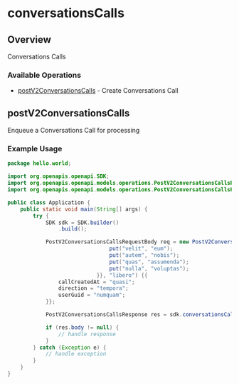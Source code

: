 # conversationsCalls

## Overview

Conversations Calls

### Available Operations

* [postV2ConversationsCalls](#postv2conversationscalls) - Create Conversations Call

## postV2ConversationsCalls

Enqueue a Conversations Call for processing

### Example Usage

```java
package hello.world;

import org.openapis.openapi.SDK;
import org.openapis.openapi.models.operations.PostV2ConversationsCallsRequestBody;
import org.openapis.openapi.models.operations.PostV2ConversationsCallsResponse;

public class Application {
    public static void main(String[] args) {
        try {
            SDK sdk = SDK.builder()
                .build();

            PostV2ConversationsCallsRequestBody req = new PostV2ConversationsCallsRequestBody(6774.12, "laborum",                 new java.util.HashMap<String, Object>() {{
                                put("velit", "eum");
                                put("autem", "nobis");
                                put("quas", "assumenda");
                                put("nulla", "voluptas");
                            }}, "libero") {{
                callCreatedAt = "quasi";
                direction = "tempora";
                userGuid = "numquam";
            }};            

            PostV2ConversationsCallsResponse res = sdk.conversationsCalls.postV2ConversationsCalls(req);

            if (res.body != null) {
                // handle response
            }
        } catch (Exception e) {
            // handle exception
        }
    }
}
```
